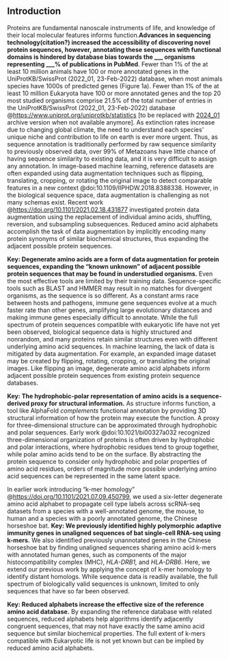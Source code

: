 ## Introduction 

Proteins are fundamental nanoscale instruments of life, and knowledge of their local molecular features informs function.**Advances in sequencing technology(citation?) increased the accessibility of discovering novel protein sequences, however, annotating these sequences with functional domains is hindered by database bias towards the ___ organisms representing ___% of publications in PubMed**.
Fewer than 1% of the at least 10 million animals have 100 or more annotated genes in the UniProtKB/SwissProt (2022_01, 23-Feb-2022) database, when most animals species have 1000s of predicted genes (Figure 1a).
Fewer than 1% of the at least 10 million Eukaryota have 100 or more annotated genes and the top 20 most studied organisms comprise 21.5% of the total number of entries in the UniProtKB/SwissProt (2022_01, 23-Feb-2022) database @https://www.uniprot.org/uniprotkb/statistics [to be replaced with [2024_01](https://ftp.uniprot.org/pub/databases/uniprot/previous_releases/release-2024_01/knowledgebase/UniProtKB_SwissProt-relstat.html) archive version when not available anymore].
As extinction rates increase due to changing global climate, the need to understand each species’ unique niche and contribution to life on earth is ever more urgent.
Thus, as sequence annotation is traditionally performed by raw sequence similarity to previously observed data, over 99% of Metazoans have little chance of having sequence similarity to existing data, and it is very difficult to assign any annotation.
In image-based machine learning, reference datasets are often expanded using data augmentation techniques such as flipping, translating, cropping, or rotating the original image to detect comparable features in a new context @doi:10.1109/IIPHDW.2018.8388338.
However, in the biological sequence space, data augmentation is challenging as not many schemas exist.
Recent work @https://doi.org/10.1101/2021.02.18.431877 investigated protein data augmentation using the replacement of individual amino acids, shuffling, reversion, and subsampling subsequences.
Reduced amino acid alphabets accomplish the task of data augmentation by implicitly encoding many protein synonyms of similar biochemical structures, thus expanding the adjacent possible protein sequences.

**Key: Degenerate amino acids are a form of data augmentation for protein sequences, expanding the “known unknown” of adjacent possible protein sequences that may be found in understudied organisms.**
Even the most effective tools are limited by their training data.
Sequence-specific tools such as BLAST and HMMER may result in no matches for divergent organisms, as the sequence is so different.
As a constant arms race between hosts and pathogens, immune gene sequences evolve at a much faster rate than other genes, amplifying large evolutionary distances and making immune genes especially difficult to annotate.
While the full spectrum of protein sequences compatible with eukaryotic life have not yet been observed, biological sequence data is highly structured and nonrandom, and many proteins retain similar structures even with different underlying amino acid sequences.
In machine learning, the lack of data is mitigated by data augmentation.
For example, an expanded image dataset may be created by flipping, rotating, cropping, or translating the original images.
Like flipping an image, degenerate amino acid alphabets inform adjacent possible protein sequences from existing protein sequence databases.

**Key: The hydrophobic-polar representation of amino acids is a sequence-derived proxy for structural information.**
As structure informs function, a tool like AlphaFold *complements* functional annotation by providing 3D structural information of how the protein may execute the function.
A proxy for three-dimensional structure can be approximated through hydrophobic and polar sequences.
Early work @doi:10.1021/bi00327a032 recognized three-dimensional organization of proteins is often driven by hydrophobic and polar interactions, where hydrophobic residues tend to group together, while polar amino acids tend to be on the surface.
By abstracting the protein sequence to consider only hydrophobic and polar properties of amino acid residues, orders of magnitude more possible underlying amino acid sequences can be represented in the same latent space.

In earlier work introducing “k-mer homology” @https://doi.org/10.1101/2021.07.09.450799, we used a six-letter degenerate amino acid alphabet to propagate cell type labels across scRNA-seq datasets from a species with a well-annotated genome, the mouse, to human and a species with a poorly annotated genome, the Chinese horseshoe bat.
**Key: We previously identified highly polymorphic adaptive immunity genes in unaligned sequences of bat single-cell RNA-seq using k-mers.**
We also identified previously unannotated genes in the Chinese horseshoe bat by finding unaligned sequences sharing amino acid k-mers with annotated human genes, such as components of the major histocompatibility complex (MHC), *HLA-DRB1,* and *HLA-DRB6*.
Here, we extend our previous work by applying the concept of k-mer homology to identify distant homologs.
While sequence data is readily available, the full spectrum of biologically valid sequences is unknown, limited to only sequences that have so far been observed.

**Key: Reduced alphabets increase the effective size of the reference amino acid database.**
By expanding the reference database with related sequences, reduced alphabets help algorithms identify adjacently congruent sequences, that may not have exactly the same amino acid sequence but similar biochemical properties.
The full extent of k-mers compatible with Eukaryotic life is not yet known but can be implied by reduced amino acid alphabets.